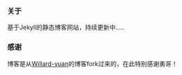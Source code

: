 ### 关于

基于Jekyll的静态博客网站，持续更新中.....


### 感谢

博客是从[Willard-yuan](https://github.com/willard-yuan/willard-yuan.github.io)的博客fork过来的，在此特别感谢勇哥！
